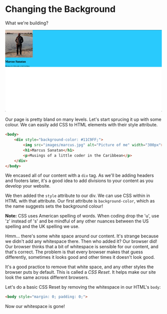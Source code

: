 # Changing the Background

What we're building?

![Screenshot of completed step](screenshot03.png)

Our page is pretty bland on many levels. Let's start sprucing it up with some colour. We can easily add CSS to HTML elements with their style attribute.

```html
<body>
    <div style="background-color: #11C9FF;">
        <img src="images/marcus.jpg" alt="Picture of me" width="300px">
        <h1>Marcus Sanatan</h1>
        <p>Musings of a little coder in the Caribbean</p>
    </div>
</body>
```

We encased all of our content with a `div` tag. As we'll be adding headers and footers later, it's a good idea to add divisions to your content as you develop your website.

We then added the `style` attribute to our div. We can use CSS within in HTML with that attribute. Our first attribute is `background-color`, which as the name suggests sets the background colour!

**Note:** CSS uses American spelling of words. When coding drop the 'u', use 'z' instead of 's' and be mindful of any other nuances between the US spelling and the UK spelling we use.

Hmm... there's some white space around our content. It's strange because we didn't add any whitespace there. Then who added it? Our browser did! Our browser thinks that a bit of whitespace is sensible for our content, and that's correct. The problem is that every browser makes that guess differently, sometimes it looks good and other times it doesn't look good.

It's a good practice to remove that white space, and any other styles the browser puts by default. This is called a *CSS Reset*. It helps make our site look the same across different browsers.

Let's do a basic CSS Reset by removing the whitespace in our HTML's `body`:

```html
<body style="margin: 0; padding: 0;">
```

Now our whitespace is gone!
